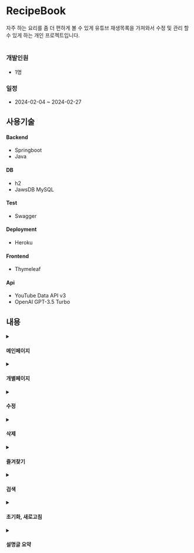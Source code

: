 # RecipeBook
자주 하는 요리를 좀 더 편하게 볼 수 있게
유튜브 재생목록을 가져와서 수정 및 관리 할 수 있게 하는 개인 프로젝트입니다.
#

### 개발인원
- 1명

### 일정
- 2024-02-04 ~ 2024-02-27

## 사용기술
#### Backend
- Springboot
- Java

#### DB
- h2
- JawsDB MySQL

#### Test
- Swagger

#### Deployment
- Heroku

#### Frontend
- Thymeleaf

#### Api
- YouTube Data API v3
- OpenAI GPT-3.5 Turbo

## 내용

<details> <summary><h4>메인페이지</h4></summary>

  > <image src="https://github.com/apem5186/RecipeBook/assets/81023500/c4f71613-3640-46ee-a18c-7cda162627c1"/>
  #### [관련 코드]
  https://github.com/apem5186/RecipeBook/blob/910e8c0c16773c59febd1e32a3f51dd2d57e285a/src/main/java/com/recipe/recipebook/controller/HomeController.java#L29
  https://github.com/apem5186/RecipeBook/blob/910e8c0c16773c59febd1e32a3f51dd2d57e285a/src/main/java/com/recipe/recipebook/controller/youtube/YoutubeController.java#L32
  https://github.com/apem5186/RecipeBook/blob/910e8c0c16773c59febd1e32a3f51dd2d57e285a/src/main/java/com/recipe/recipebook/service/PlaylistService.java#L145
</details>

<details>
  <summary><h4>개별페이지</h4></summary>

  > <image src="https://github.com/apem5186/RecipeBook/assets/81023500/f20a730a-81c1-43ea-b2d7-9ffd5c445d4d"/>
  #### [관련 코드]
  https://github.com/apem5186/RecipeBook/blob/910e8c0c16773c59febd1e32a3f51dd2d57e285a/src/main/java/com/recipe/recipebook/controller/HomeController.java#L46
  https://github.com/apem5186/RecipeBook/blob/910e8c0c16773c59febd1e32a3f51dd2d57e285a/src/main/java/com/recipe/recipebook/service/PlaylistService.java#L179
</details>

<details>
  <summary><h4>수정</h4></summary>

  > <image src="https://github.com/apem5186/RecipeBook/assets/81023500/c2b8acd0-968b-4cc5-9298-79d250bf5f9c"/>
  #### [관련 코드]
  https://github.com/apem5186/RecipeBook/blob/910e8c0c16773c59febd1e32a3f51dd2d57e285a/src/main/java/com/recipe/recipebook/controller/youtube/YoutubeController.java#L42
  https://github.com/apem5186/RecipeBook/blob/910e8c0c16773c59febd1e32a3f51dd2d57e285a/src/main/java/com/recipe/recipebook/service/PlaylistService.java#L190
</details>

<details>
  <summary><h4>삭제</h4></summary>

  > <image src="https://github.com/apem5186/RecipeBook/assets/81023500/0783f457-5125-4248-a15e-22ba77d3d7ee"/>
  #### [관련 코드]
  https://github.com/apem5186/RecipeBook/blob/910e8c0c16773c59febd1e32a3f51dd2d57e285a/src/main/java/com/recipe/recipebook/controller/youtube/YoutubeController.java#L58
  https://github.com/apem5186/RecipeBook/blob/910e8c0c16773c59febd1e32a3f51dd2d57e285a/src/main/java/com/recipe/recipebook/service/PlaylistService.java#L205

</details>

<details>
  <summary><h4>즐겨찾기</h4></summary>

  > <image src="https://github.com/apem5186/RecipeBook/assets/81023500/e30d2eaf-8fac-40eb-97dc-0fbd2b87203a"/>
  #### [관련 코드]
  https://github.com/apem5186/RecipeBook/blob/910e8c0c16773c59febd1e32a3f51dd2d57e285a/src/main/java/com/recipe/recipebook/controller/youtube/YoutubeController.java#L69
  https://github.com/apem5186/RecipeBook/blob/910e8c0c16773c59febd1e32a3f51dd2d57e285a/src/main/java/com/recipe/recipebook/service/PlaylistService.java#L220
  https://github.com/apem5186/RecipeBook/blob/910e8c0c16773c59febd1e32a3f51dd2d57e285a/src/main/java/com/recipe/recipebook/service/PlaylistService.java#L231
</details>

<details>
  <summary><h4>검색</h4></summary>

  #### [관련 코드]
  https://github.com/apem5186/RecipeBook/blob/910e8c0c16773c59febd1e32a3f51dd2d57e285a/src/main/java/com/recipe/recipebook/controller/youtube/YoutubeController.java#L76
  https://github.com/apem5186/RecipeBook/blob/910e8c0c16773c59febd1e32a3f51dd2d57e285a/src/main/java/com/recipe/recipebook/controller/youtube/YoutubeController.java#L91
  https://github.com/apem5186/RecipeBook/blob/910e8c0c16773c59febd1e32a3f51dd2d57e285a/src/main/java/com/recipe/recipebook/service/PlaylistService.java#L246
</details>

<details>
  <summary><h4>초기화, 새로고침</h4></summary>
  - 초기화 : 현재 데이터베이스에 저장된 정보를 초기화 하고 유튜브 플레이리스트를 다시 가져옴
  - 새로고침 : 데이터베이스에 없는 재생목록을 가져옴

  > <image src="https://github.com/apem5186/RecipeBook/assets/81023500/03eeca8d-b699-4121-ab07-29b7db2fda5b"/>
  #### [관련 코드]
  https://github.com/apem5186/RecipeBook/blob/910e8c0c16773c59febd1e32a3f51dd2d57e285a/src/main/java/com/recipe/recipebook/controller/youtube/YoutubeController.java#L114
  https://github.com/apem5186/RecipeBook/blob/910e8c0c16773c59febd1e32a3f51dd2d57e285a/src/main/java/com/recipe/recipebook/controller/youtube/YoutubeController.java#L102
  https://github.com/apem5186/RecipeBook/blob/910e8c0c16773c59febd1e32a3f51dd2d57e285a/src/main/java/com/recipe/recipebook/service/PlaylistService.java#L257
  https://github.com/apem5186/RecipeBook/blob/910e8c0c16773c59febd1e32a3f51dd2d57e285a/src/main/java/com/recipe/recipebook/service/PlaylistService.java#L271
</details>

<details>
  <summary><h4>설명글 요약</h4></summary>
  - chatGPT를 이용해서 동영상 설명글을 요약함

  > <image src="https://github.com/apem5186/RecipeBook/assets/81023500/e984b157-4744-49c9-b710-1114b73cbf07"/>
  #### [관련 코드]
  https://github.com/apem5186/RecipeBook/blob/910e8c0c16773c59febd1e32a3f51dd2d57e285a/src/main/java/com/recipe/recipebook/controller/youtube/YoutubeController.java#L126
  https://github.com/apem5186/RecipeBook/blob/910e8c0c16773c59febd1e32a3f51dd2d57e285a/src/main/java/com/recipe/recipebook/service/PlaylistService.java#L292

</details>
